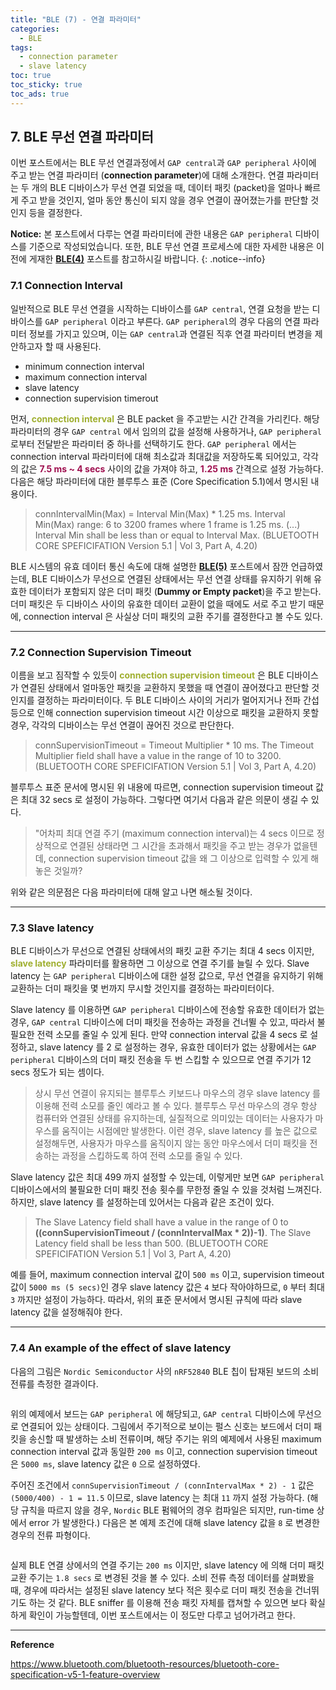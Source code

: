 ```yaml
---
title: "BLE (7) - 연결 파라미터"
categories:
  - BLE
tags:
  - connection parameter
  - slave latency
toc: true
toc_sticky: true
toc_ads: true
---
```


## 7. BLE 무선 연결 파라미터

이번 포스트에서는 BLE 무선 연결과정에서 `GAP central`과 `GAP peripheral` 사이에 주고 받는 연결 파라미터 (**connection parameter**)에 대해 소개한다. 연결 파라미터는 두 개의 BLE 디바이스가 무선 연결 되었을 때, 데이터 패킷 (packet)을 얼마나 빠르게 주고 받을 것인지, 얼마 동안 통신이 되지 않을 경우 연결이 끊어졌는가를 판단할 것인지 등을 결정한다.

**Notice:** 본 포스트에서 다루는 연결 파라미터에 관한 내용은 `GAP peripheral` 디바이스를 기준으로 작성되었습니다. 또한, BLE 무선 연결 프로세스에 대한 자세한 내용은 이전에 게재한 **[BLE(4)](https://enidanny.github.io/ble/ble-connection/)** 포스트를 참고하시길 바랍니다.
{: .notice--info}

### 7.1 Connection Interval

일반적으로 BLE 무선 연결을 시작하는 디바이스를 `GAP central`, 연결 요청을 받는 디바이스를 `GAP peripheral` 이라고 부른다. `GAP peripheral`의 경우 다음의 연결 파라미터 정보를 가지고 있으며, 이는 `GAP central`과 연결된 직후 연결 파라미터 변경을 제안하고자 할 때 사용된다.

* minimum connection interval
* maximum connection interval
* slave latency
* connection supervision timerout

먼저, <span style="color:#9FAF2F"><b>connection interval</b></span> 은 BLE packet 을 주고받는 시간 간격을 가리킨다. 해당 파라미터의 경우 `GAP central` 에서 임의의 값을 설정해 사용하거나, `GAP peripheral` 로부터 전달받은 파라미터 중 하나를 선택하기도 한다. `GAP peripheral` 에서는 connection interval 파라미터에 대해 최소값과 최대값을 저장하도록 되어있고, 각각의 값은 <span style="color:#9F0F4F"><b>7.5 ms ~ 4 secs</b></span> 사이의 값을 가져야 하고, <span style="color:#9F0F4F"><b>1.25 ms</b></span> 간격으로 설정 가능하다. 다음은 해당 파라미터에 대한 블루투스 표준 (Core Specification 5.1)에서 명시된 내용이다.

>connIntervalMin(Max) = Interval Min(Max) * 1.25 ms. Interval Min(Max) range: 6 to 3200 frames where 1 frame is 1.25 ms. (...) Interval Min shall be less than or equal to Interval Max.
(BLUETOOTH CORE SPEFICIFATION Version 5.1 | Vol 3, Part A, 4.20)

BLE 시스템의 유효 데이터 통신 속도에 대해 설명한 **[BLE(5)](https://enidanny.github.io/ble/ble-effective-throughput/)** 포스트에서 잠깐 언급하였는데, BLE 디바이스가 무선으로 연결된 상태에서는 무선 연결 상태를 유지하기 위해 유효한 데이터가 포함되지 않은 더미 패킷 (**Dummy or Empty packet**)을 주고 받는다. 더미 패킷은 두 디바이스 사이의 유효한 데이터 교환이 없을 때에도 서로 주고 받기 때문에, connection interval 은 사실상 더미 패킷의 교환 주기를 결정한다고 볼 수도 있다.

---

### 7.2 Connection Supervision Timeout

이름을 보고 짐작할 수 있듯이 <span style="color:#9FAF2F"><b>connection supervision timeout</b></span> 은 BLE 디바이스가 연결된 상태에서 얼마동안 패킷을 교환하지 못했을 때 연결이 끊어졌다고 판단할 것인지를 결정하는 파라미터이다. 두 BLE 디바이스 사이의 거리가 멀어지거나 전파 간섭 등으로 인해 connection supervision timeout 시간 이상으로 패킷을 교환하지 못할 경우, 각각의 디바이스는 무선 연결이 끊어진 것으로 판단한다.

>connSupervisionTimeout = Timeout Multiplier * 10 ms. The Timeout Multiplier field shall have a value in the range of 10 to 3200.
(BLUETOOTH CORE SPEFICIFATION Version 5.1 | Vol 3, Part A, 4.20)

블루투스 표준 문서에 명시된 위 내용에 따르면, connection supervision timeout 값은 최대 32 secs 로 설정이 가능하다. 그렇다면 여기서 다음과 같은 의문이 생길 수 있다. 

>"어차피 최대 연결 주기 (maximum connection interval)는 4 secs 이므로 정상적으로 연결된 상태라면 그 시간을 초과해서 패킷을 주고 받는 경우가 없을텐데, connection supervision timeout 값을 왜 그 이상으로 입력할 수 있게 해놓은 것일까?

위와 같은 의문점은 다음 파라미터에 대해 알고 나면 해소될 것이다.

---

### 7.3 Slave latency

BLE 디바이스가 무선으로 연결된 상태에서의 패킷 교환 주기는 최대 4 secs 이지만, 
<span style="color:#9FAF2F"><b>slave latency</b></span> 파라미터를 활용하면 그 이상으로 연결 주기를 늘릴 수 있다. Slave latency 는 `GAP peripheral` 디바이스에 대한 설정 값으로, 무선 연결을 유지하기 위해 교환하는 더미 패킷을 몇 번까지 무시할 것인지를 결정하는 파라미터이다.

Slave latency 를 이용하면 `GAP peripheral` 디바이스에 전송할 유효한 데이터가 없는 경우, `GAP central` 디바이스에 더미 패킷을 전송하는 과정을 건너뛸 수 있고, 따라서 불필요한 전력 소모를 줄일 수 있게 된다. 만약 connection interval 값을 4 secs 로 설정하고, slave latency 를 2 로 설정하는 경우, 유효한 데이터가 없는 상황에서는 `GAP peripheral` 디바이스의 더미 패킷 전송을 두 번 스킵할 수 있으므로 연결 주기가 12 secs 정도가 되는 셈이다.

>상시 무선 연결이 유지되는 블루투스 키보드나 마우스의 경우 slave latency 를 이용해 전력 소모를 줄인 예라고 볼 수 있다. 블루투스 무선 마우스의 경우 항상 컴퓨터와 연결된 상태를 유지하는데, 실질적으로 의미있는 데이터는 사용자가 마우스를 움직이는 시점에만 발생한다. 이런 경우, slave latency 를 높은 값으로 설정해두면, 사용자가 마우스를 움직이지 않는 동안 마우스에서 더미 패킷을 전송하는 과정을 스킵하도록 하여 전력 소모를 줄일 수 있다.

Slave latency 값은 최대 499 까지 설정할 수 있는데, 이렇게만 보면 `GAP peripheral` 디바이스에서의 불필요한 더미 패킷 전송 횟수를 무한정 줄일 수 있을 것처럼 느껴진다. 하지만, slave latency 를 설정하는데 있어서는 다음과 같은 조건이 있다.

>The Slave Latency field shall have a value in the range of 0 to **((connSupervisionTimeout / (connIntervalMax * 2))-1)**. The Slave Latency field shall be less than 500.
(BLUETOOTH CORE SPEFICIFATION Version 5.1 | Vol 3, Part A, 4.20)

예를 들어, maximum connection interval 값이 `500 ms` 이고, supervision timeout 값이 `5000 ms (5 secs)`인 경우 slave latency 값은 `4` 보다 작아야하므로, `0` 부터 최대 `3` 까지만 설정이 가능하다. 따라서, 위의 표준 문서에서 명시된 규칙에 따라 slave latency 값을 설정해줘야 한다.

---

### 7.4 An example of the effect of slave latency

다음의 그림은 `Nordic Semiconductor` 사의 `nRF52840` BLE 칩이 탑재된 보드의 소비 전류를 측정한 결과이다. 

<figure style="width: 100%">
  <img src="{{ site.url }}{{ site.baseurl }}/assets/images/ble7-fig-1.png" alt="">
</figure>

위의 예제에서 보드는 `GAP peripheral` 에 해당되고, `GAP central` 디바이스에 무선으로 연결되어 있는 상태이다. 그림에서 주기적으로 보이는 펄스 신호는 보드에서 더미 패킷을 송신할 때 발생하는 소비 전류이며, 해당 주기는 위의 예제에서 사용된 maximum connection interval 값과 동일한 `200 ms` 이고, connection supervision timeout 은 `5000 ms`, slave latency 값은 `0` 으로 설정하였다. 

주어진 조건에서 `connSupervisionTimeout / (connIntervalMax * 2) - 1` 값은 `(5000/400) - 1 = 11.5` 이므로, slave latency 는 최대 `11` 까지 설정 가능하다. (해당 규칙을 따르지 않을 경우, `Nordic` BLE 펌웨어의 경우 컴파일은 되지만, run-time 상에서 error 가 발생한다.) 다음은 본 예제 조건에 대해 slave latency 값을 `8` 로 변경한 경우의 전류 파형이다.

<figure style="width: 100%">
  <img src="{{ site.url }}{{ site.baseurl }}/assets/images/ble7-fig-3.png" alt="">
</figure>

실제 BLE 연결 상에서의 연결 주기는 `200 ms` 이지만, slave latency 에 의해 더미 패킷 교환 주기는 `1.8 secs` 로 변경된 것을 볼 수 있다. 소비 전류 측정 데이터를 살펴봤을 때, 경우에 따라서는 설정된 slave latency 보다 적은 횟수로 더미 패킷 전송을 건너뛰기도 하는 것 같다. BLE sniffer 를 이용해 전송 패킷 자체를 캡쳐할 수 있으면 보다 확실하게 확인이 가능할텐데, 이번 포스트에서는 이 정도만 다루고 넘어가려고 한다.

---

**Reference**

https://www.bluetooth.com/bluetooth-resources/bluetooth-core-specification-v5-1-feature-overview